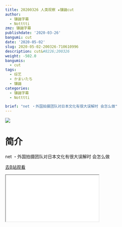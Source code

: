 ```yaml
---
title: 20200326 人类观察 ★镰鼬cut
author:
  - 镰鼬字幕
  - Notttti
zmz: 镰鼬字幕
publishdate: '2020-03-26'
bangumi: cut
date: '2020-05-02'
slug: 2020-05-02-200326-710610996
description: cut&#8226;200326
weight: -502.0
bangumis:
  - cut
tags:
  - 综艺
  - かまいたち
  - 镰鼬
categories:
  - 镰鼬字幕
  - Notttti

brief: "net ・外国拍摄团队对日本文化有很大误解时 会怎么做"
---
```

![](https://raw.githubusercontent.com/tcgriffith/owaraisite/master/static/tmpimg/446613aadfd6a69fbec9f891a91725f5ac173673.jpg.480.jpg)
# 简介  
net
・外国拍摄团队对日本文化有很大误解时 会怎么做  

[去B站观看](https://www.bilibili.com/video/av710610996/)
<div class ="resp-container"><iframe class="testiframe" src="//player.bilibili.com/player.html?aid=710610996"", scrolling="no", allowfullscreen="true" > </iframe></div> 
